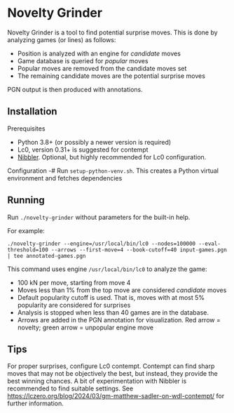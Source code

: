 Novelty Grinder
===============

Novelty Grinder is a tool to find potential surprise moves. This is
done by analyzing games (or lines) as follows:

- Position is analyzed with an engine for *candidate* moves
- Game database is queried for *popular* moves
- Popular moves are removed from the candidate moves set
- The remaining candidate moves are the potential surprise moves

PGN output is then produced with annotations.


Installation
------------

Prerequisites
- Python 3.8+ (or possibly a newer version is required)
- Lc0, version 0.31+ is suggested for contempt
- [Nibbler](https://github.com/rooklift/nibbler/). Optional, but
  highly recommended for Lc0 configuration.

Configuration
-# Run `setup-python-venv.sh`. This creates a Python virtual
   environment and fetches dependencies


Running
-------

Run `./novelty-grinder` without parameters for the built-in help.

For example:

    ./novelty-grinder --engine=/usr/local/bin/lc0 --nodes=100000 --eval-threshold=100 --arrows --first-move=4 --book-cutoff=40 input-games.pgn | tee annotated-games.pgn

This command uses engine `/usr/local/bin/lc0` to analyze the game:
- 100 kN per move, starting from move 4
- Moves less than 1% from the top move are considered *candidate*
  moves
- Default popularity cutoff is used. That is, moves with at most 5%
  popularity are considered for surprises
- Analysis is stopped when less than 40 games are in the database.
- Arrows are added in the PGN annotation for visualization. Red arrow
  = novelty; green arrow = unpopular engine move


Tips
----

For proper surprises, configure Lc0 contempt. Contempt can find sharp
moves that may not be objectively the best, but instead, they provide
the best winning chances. A bit of experimentation with Nibbler is
recommended to find suitable settings. See
https://lczero.org/blog/2024/03/gm-matthew-sadler-on-wdl-contempt/ for
further information.
